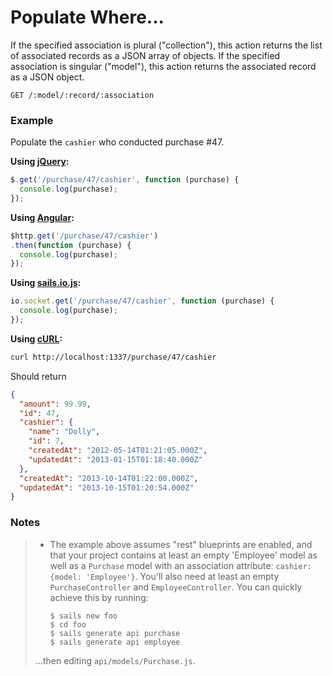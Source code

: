 # Populate Where...

If the specified association is plural ("collection"), this action returns the list of associated records as a JSON array of objects.  If the specified association is singular ("model"), this action returns the associated record as a JSON object.

```
GET /:model/:record/:association
```

### Example

Populate the `cashier` who conducted purchase #47.

**Using [jQuery](http://jquery.com/):**

```javascript
$.get('/purchase/47/cashier', function (purchase) {
  console.log(purchase);
});
```

**Using [Angular](https://angularjs.org/):**

```javascript
$http.get('/purchase/47/cashier')
.then(function (purchase) {
  console.log(purchase);
});
```

**Using [sails.io.js](http://beta.sailsjs.org/#/documentation/reference/websockets/sails.io.js):**

```javascript
io.socket.get('/purchase/47/cashier', function (purchase) {
  console.log(purchase);
});
```

**Using [cURL](http://en.wikipedia.org/wiki/CURL):**

```bash
curl http://localhost:1337/purchase/47/cashier
```


Should return

```json
{
  "amount": 99.99,
  "id": 47,
  "cashier": {
    "name": "Dolly",
    "id": 7,
    "createdAt": "2012-05-14T01:21:05.000Z",
    "updatedAt": "2013-01-15T01:18:40.000Z"
  },
  "createdAt": "2013-10-14T01:22:00.000Z",
  "updatedAt": "2013-10-15T01:20:54.000Z"
}

```


### Notes

> + The example above assumes "rest" blueprints are enabled, and that your project contains at least an empty 'Employee' model as well as a `Purchase` model with an association attribute: `cashier: {model: 'Employee'}`.  You'll also need at least an empty `PurchaseController` and `EmployeeController`.  You can quickly achieve this by running:
>
>   ```shell
>   $ sails new foo
>   $ cd foo
>   $ sails generate api purchase
>   $ sails generate api employee
>   ```
>
>
> ...then editing `api/models/Purchase.js`.

<docmeta name="uniqueID" value="Populate838372">
<docmeta name="displayName" value="populate where">
